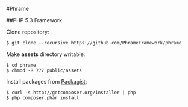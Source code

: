 #Phrame

##PHP 5.3 Framework

Clone repository:

    $ git clone --recursive https://github.com/PhrameFramework/phrame

Make **assets** directory writable:

    $ cd phrame
    $ chmod -R 777 public/assets

Install packages from [Packagist](http://packagist.org/packages/phrame/):

    $ curl -s http://getcomposer.org/installer | php
    $ php composer.phar install
